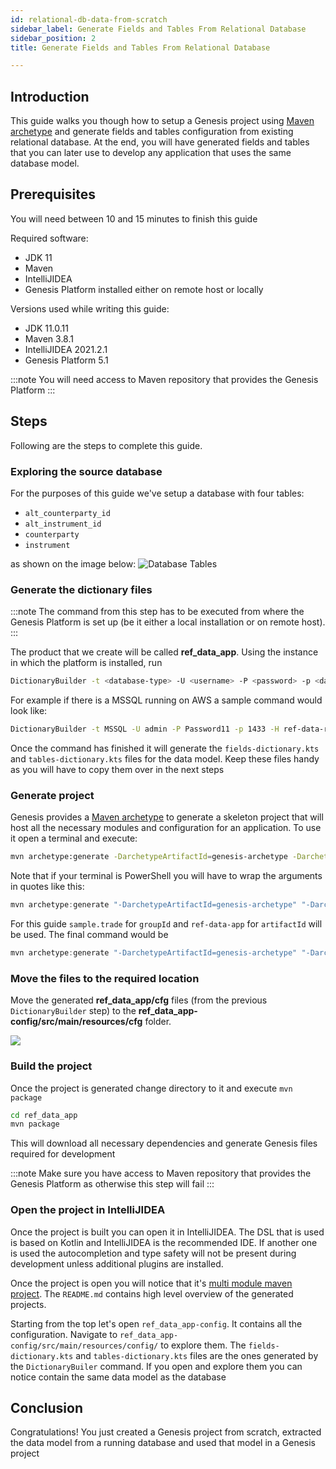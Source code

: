 ```yaml
---
id: relational-db-data-from-scratch
sidebar_label: Generate Fields and Tables From Relational Database
sidebar_position: 2
title: Generate Fields and Tables From Relational Database

---
```

## Introduction ##
This guide walks you though how to setup a Genesis project using [Maven archetype](https://maven.apache.org/guides/introduction/introduction-to-archetypes.html) and generate fields and tables configuration from existing relational database. At the end, you will have generated fields and tables that you can later use to develop any application that uses the same database model.

## Prerequisites ##

You will need between 10 and 15 minutes to finish this guide

Required software: 
 - JDK 11
 - Maven
 - IntelliJIDEA
 - Genesis Platform installed either on remote host or locally

Versions used while writing this guide:
 - JDK 11.0.11
 - Maven 3.8.1
 - IntelliJIDEA 2021.2.1
 - Genesis Platform 5.1

:::note
You will need access to Maven repository that provides the Genesis Platform
:::

## Steps ##

Following are the steps to complete this guide.

### Exploring the source database ###
For the purposes of this guide we've setup a database with four tables:
 - `alt_counterparty_id`
 - `alt_instrument_id`
 - `counterparty`
 - `instrument`

as shown on the image below:
![Database Tables](/img/dbeaver-screenshot.png)

### Generate the dictionary files ###
:::note
The command from this step has to be executed from where the Genesis Platform is set up (be it either a local installation or on remote host).
:::

The product that we create will be called **ref_data_app**. Using the instance in which the platform is installed, run
```bash
DictionaryBuilder -t <database-type> -U <username> -P <password> -p <database-port> -H <database-host> -d tradingapp --product <product-name> -o <output-directory> -i 200 --tables <comma-separated-table-names>
```
For example if there is a MSSQL running on AWS a sample command would look like:
```bash
DictionaryBuilder -t MSSQL -U admin -P Password11 -p 1433 -H ref-data-rdb.clatr30sknco.eu-west-2.rds.amazonaws.com -d tradingapp --product ref_data_app -o ref_data_app/ -i 200 --tables alt_counterparty_id,alt_instrument_id,counterparty,instrument
```

Once the command has finished it will generate the `fields-dictionary.kts` and `tables-dictionary.kts` files for the data model. Keep these files handy as you will have to copy them over in the next steps

### Generate project ###
Genesis provides a [Maven archetype](https://maven.apache.org/guides/introduction/introduction-to-archetypes.html) to generate a skeleton project that will host all the necessary modules and configuration for an application. To use it open a terminal and execute:
```bash
mvn archetype:generate -DarchetypeArtifactId=genesis-archetype -DarchetypeGroupId=global.genesis -DgroupId=<group_id> -Dversion=1.0.0-SNAPSHOT -DinteractiveMode=true -DarchetypeVersion=5.2.0 -DartifactId=<artifact_id>
```

Note that if your terminal is PowerShell you will have to wrap the arguments in quotes like this:
```powershell
mvn archetype:generate "-DarchetypeArtifactId=genesis-archetype" "-DarchetypeGroupId=global.genesis" "-DgroupId=<group_id>" "-Dversion=1.0.0-SNAPSHOT" "-DinteractiveMode=true" "-DarchetypeVersion=5.2.0" "-DartifactId=<artifact_id>"
```

For this guide `sample.trade` for `groupId` and `ref-data-app` for `artifactId` will be used. The final command would be
```powershell
mvn archetype:generate "-DarchetypeArtifactId=genesis-archetype" "-DarchetypeGroupId=global.genesis" "-DgroupId=sample.trade" "-Dversion=1.0.0-SNAPSHOT" "-DinteractiveMode=true" "-DarchetypeVersion=5.2.0-SNAPSHOT" "-DartifactId=ref_data_app"
```

### Move the files to the required location ###

Move the generated **ref_data_app/cfg** files (from the previous `DictionaryBuilder` step) to the **ref_data_app-config/src/main/resources/cfg** folder.

![](/img/copy-generated-script-files-inside-ref_data_app-script-config.png)

### Build the project ###
Once the project is generated change directory to it and execute `mvn package`

```bash
cd ref_data_app
mvn package
```

This will download all necessary dependencies and generate Genesis files required for development

:::note
Make sure you have access to Maven repository that provides the Genesis Platform as otherwise this step will fail
:::

### Open the project in IntelliJIDEA ####

Once the project is built you can open it in IntelliJIDEA. The DSL that is used is based on Kotlin and IntelliJIDEA is the recommended IDE. If another one is used the autocompletion and type safety will not be present during development unless additional plugins are installed.

Once the project is open you will notice that it's [multi module maven project](https://maven.apache.org/guides/mini/guide-multiple-modules.html). The `README.md` contains high level overview of the generated projects. 

Starting from the top let's open `ref_data_app-config`. It contains all the configuration. Navigate to `ref_data_app-config/src/main/resources/config/` to explore them. The `fields-dictionary.kts` and `tables-dictionary.kts` files are the ones generated by the `DictionaryBuiler` command. If you open and explore them you can notice contain the same data model as the database

## Conclusion ##
Congratulations! You just created a Genesis project from scratch, extracted the data model from a running database and used that model in a Genesis project